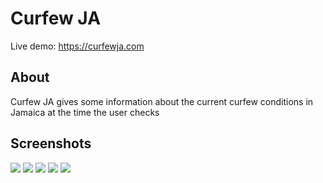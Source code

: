 # Curfew JA

Live demo: https://curfewja.com

## About

Curfew JA gives some information about the current curfew conditions in Jamaica at the time the user checks

## Screenshots

![](/screencaps/active.png)
![](/screencaps/starting-soon.png)
![](/screencaps/movement-allowed.png)
![](/screencaps/no-curfew.png)
![](/screencaps/schedule.png)
